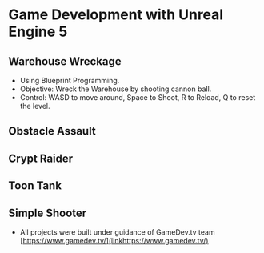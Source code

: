 # Game Development with Unreal Engine 5

## Warehouse Wreckage
- Using Blueprint Programming.
- Objective: Wreck the Warehouse by shooting cannon ball.
- Control: WASD to move around, Space to Shoot, R to Reload, Q to reset the level.

## Obstacle Assault

## Crypt Raider

## Toon Tank

## Simple Shooter

* All projects were built under guidance of GameDev.tv team [https://www.gamedev.tv/](linkhttps://www.gamedev.tv/)
